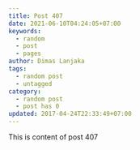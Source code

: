 ```yaml
---
title: Post 407
date: 2021-06-10T04:24:05+07:00
keywords:
  - random
  - post
  - pages
author: Dimas Lanjaka
tags:
  - random post
  - untagged
category:
  - random post
  - post has 0
updated: 2017-04-24T22:33:49+07:00
---
```

This is content of post 407